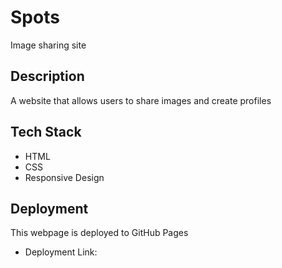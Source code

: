 # Spots

Image sharing site

## Description

A website that allows users to share images and create profiles

## Tech Stack

- HTML
- CSS
- Responsive Design

## Deployment

This webpage is deployed to GitHub Pages

- Deployment Link:
